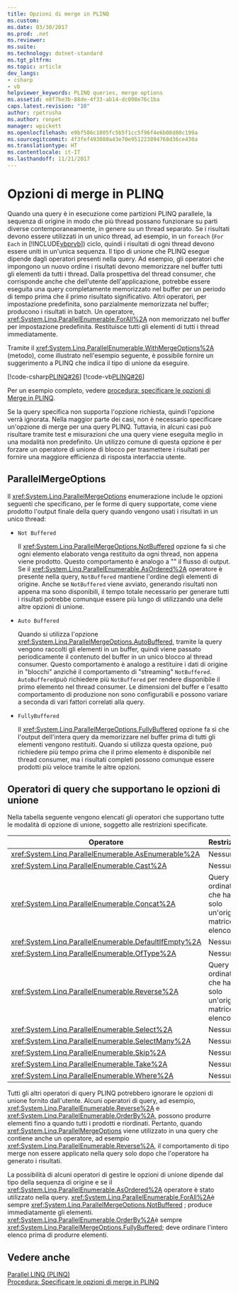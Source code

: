```yaml
---
title: Opzioni di merge in PLINQ
ms.custom: 
ms.date: 03/30/2017
ms.prod: .net
ms.reviewer: 
ms.suite: 
ms.technology: dotnet-standard
ms.tgt_pltfrm: 
ms.topic: article
dev_langs:
- csharp
- vb
helpviewer_keywords: PLINQ queries, merge options
ms.assetid: e8f7be3b-88de-4f33-ab14-dc008e76c1ba
caps.latest.revision: "10"
author: rpetrusha
ms.author: ronpet
manager: wpickett
ms.openlocfilehash: e9bf586c1805fc5b5f1cc5f96f4e6b08d80c199a
ms.sourcegitcommit: 4f3fef493080a43e70e951223894768d36ce430a
ms.translationtype: HT
ms.contentlocale: it-IT
ms.lasthandoff: 11/21/2017
---
```

# <a name="merge-options-in-plinq"></a>Opzioni di merge in PLINQ
Quando una query è in esecuzione come partizioni PLINQ parallele, la sequenza di origine in modo che più thread possano funzionare su parti diverse contemporaneamente, in genere su un thread separato. Se i risultati devono essere utilizzati in un unico thread, ad esempio, in un `foreach` (`For Each` in [!INCLUDE[vbprvb](../../../includes/vbprvb-md.md)]) ciclo, quindi i risultati di ogni thread devono essere uniti in un'unica sequenza. Il tipo di unione che PLINQ esegue dipende dagli operatori presenti nella query. Ad esempio, gli operatori che impongono un nuovo ordine i risultati devono memorizzare nel buffer tutti gli elementi da tutti i thread. Dalla prospettiva del thread consumer, che corrisponde anche che dell'utente dell'applicazione, potrebbe essere eseguita una query completamente memorizzato nel buffer per un periodo di tempo prima che il primo risultato significativo. Altri operatori, per impostazione predefinita, sono parzialmente memorizzata nel buffer; producono i risultati in batch. Un operatore, <xref:System.Linq.ParallelEnumerable.ForAll%2A> non memorizzato nel buffer per impostazione predefinita. Restituisce tutti gli elementi di tutti i thread immediatamente.  
  
 Tramite il <xref:System.Linq.ParallelEnumerable.WithMergeOptions%2A> (metodo), come illustrato nell'esempio seguente, è possibile fornire un suggerimento a PLINQ che indica il tipo di unione da eseguire.  
  
 [!code-csharp[PLINQ#26](../../../samples/snippets/csharp/VS_Snippets_Misc/plinq/cs/plinqsamples.cs#26)]
 [!code-vb[PLINQ#26](../../../samples/snippets/visualbasic/VS_Snippets_Misc/plinq/vb/plinq2_vb.vb#26)]  
  
 Per un esempio completo, vedere [procedura: specificare le opzioni di Merge in PLINQ](../../../docs/standard/parallel-programming/how-to-specify-merge-options-in-plinq.md).  
  
 Se la query specifica non supporta l'opzione richiesta, quindi l'opzione verrà ignorata. Nella maggior parte dei casi, non è necessario specificare un'opzione di merge per una query PLINQ. Tuttavia, in alcuni casi può risultare tramite test e misurazioni che una query viene eseguita meglio in una modalità non predefinito. Un utilizzo comune di questa opzione è per forzare un operatore di unione di blocco per trasmettere i risultati per fornire una maggiore efficienza di risposta interfaccia utente.  
  
## <a name="parallelmergeoptions"></a>ParallelMergeOptions  
 Il <xref:System.Linq.ParallelMergeOptions> enumerazione include le opzioni seguenti che specificano, per le forme di query supportate, come viene prodotto l'output finale della query quando vengono usati i risultati in un unico thread:  
  
-   `Not Buffered`  
  
     Il <xref:System.Linq.ParallelMergeOptions.NotBuffered> opzione fa sì che ogni elemento elaborato venga restituito da ogni thread, non appena viene prodotto. Questo comportamento è analogo a "" il flusso di output. Se il <xref:System.Linq.ParallelEnumerable.AsOrdered%2A> operatore è presente nella query, `NotBuffered` mantiene l'ordine degli elementi di origine. Anche se `NotBuffered` viene avviato, generando risultati non appena ma sono disponibili, il tempo totale necessario per generare tutti i risultati potrebbe comunque essere più lungo di utilizzando una delle altre opzioni di unione.  
  
-   `Auto Buffered`  
  
     Quando si utilizza l'opzione <xref:System.Linq.ParallelMergeOptions.AutoBuffered>, tramite la query vengono raccolti gli elementi in un buffer, quindi viene passato periodicamente il contenuto del buffer in un unico blocco al thread consumer. Questo comportamento è analogo a restituire i dati di origine in "blocchi" anziché il comportamento di "streaming" `NotBuffered`. `AutoBuffered`può richiedere più `NotBuffered` per rendere disponibile il primo elemento nel thread consumer. Le dimensioni del buffer e l'esatto comportamento di produzione non sono configurabili e possono variare a seconda di vari fattori correlati alla query.  
  
-   `FullyBuffered`  
  
     Il <xref:System.Linq.ParallelMergeOptions.FullyBuffered> opzione fa sì che l'output dell'intera query da memorizzare nel buffer prima di tutti gli elementi vengono restituiti. Quando si utilizza questa opzione, può richiedere più tempo prima che il primo elemento è disponibile nel thread consumer, ma i risultati completi possono comunque essere prodotti più veloce tramite le altre opzioni.  
  
## <a name="query-operators-that-support-merge-options"></a>Operatori di query che supportano le opzioni di unione  
 Nella tabella seguente vengono elencati gli operatori che supportano tutte le modalità di opzione di unione, soggetto alle restrizioni specificate.  
  
|Operatore|Restrizioni|  
|--------------|------------------|  
|<xref:System.Linq.ParallelEnumerable.AsEnumerable%2A>|Nessuno|  
|<xref:System.Linq.ParallelEnumerable.Cast%2A>|Nessuno|  
|<xref:System.Linq.ParallelEnumerable.Concat%2A>|Query non ordinate che hanno solo un'origine matrice o elenco.|  
|<xref:System.Linq.ParallelEnumerable.DefaultIfEmpty%2A>|Nessuno|  
|<xref:System.Linq.ParallelEnumerable.OfType%2A>|Nessuno|  
|<xref:System.Linq.ParallelEnumerable.Reverse%2A>|Query non ordinate che hanno solo un'origine matrice o elenco.|  
|<xref:System.Linq.ParallelEnumerable.Select%2A>|Nessuno|  
|<xref:System.Linq.ParallelEnumerable.SelectMany%2A>|Nessuna|  
|<xref:System.Linq.ParallelEnumerable.Skip%2A>|Nessuna|  
|<xref:System.Linq.ParallelEnumerable.Take%2A>|Nessuna|  
|<xref:System.Linq.ParallelEnumerable.Where%2A>|Nessuno|  
  
 Tutti gli altri operatori di query PLINQ potrebbero ignorare le opzioni di unione fornito dall'utente. Alcuni operatori di query, ad esempio, <xref:System.Linq.ParallelEnumerable.Reverse%2A> e <xref:System.Linq.ParallelEnumerable.OrderBy%2A>, possono produrre elementi fino a quando tutti i prodotti e riordinati. Pertanto, quando <xref:System.Linq.ParallelMergeOptions> viene utilizzato in una query che contiene anche un operatore, ad esempio <xref:System.Linq.ParallelEnumerable.Reverse%2A>, il comportamento di tipo merge non essere applicato nella query solo dopo che l'operatore ha generato i risultati.  
  
 La possibilità di alcuni operatori di gestire le opzioni di unione dipende dal tipo della sequenza di origine e se il <xref:System.Linq.ParallelEnumerable.AsOrdered%2A> operatore è stato utilizzato nella query. <xref:System.Linq.ParallelEnumerable.ForAll%2A>è sempre <xref:System.Linq.ParallelMergeOptions.NotBuffered> ; produce immediatamente gli elementi. <xref:System.Linq.ParallelEnumerable.OrderBy%2A>è sempre <xref:System.Linq.ParallelMergeOptions.FullyBuffered>; deve ordinare l'intero elenco prima di produrre elementi.  
  
## <a name="see-also"></a>Vedere anche  
 [Parallel LINQ (PLINQ)](../../../docs/standard/parallel-programming/parallel-linq-plinq.md)  
 [Procedura: Specificare le opzioni di merge in PLINQ](../../../docs/standard/parallel-programming/how-to-specify-merge-options-in-plinq.md)
